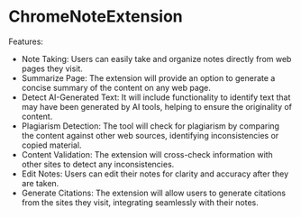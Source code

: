 # ChromeNoteExtension

Features: 
* Note Taking: Users can easily take and organize notes directly from web pages they visit. 
* Summarize Page: The extension will provide an option to generate a concise summary of the content on any web page. 
* Detect AI-Generated Text: It will include functionality to identify text that may have been generated by AI tools, helping to ensure the originality of content. 
* Plagiarism Detection: The tool will check for plagiarism by comparing the content against other web sources, identifying inconsistencies or copied material. 
* Content Validation: The extension will cross-check information with other sites to detect any inconsistencies. 
* Edit Notes: Users can edit their notes for clarity and accuracy after they are taken. 
* Generate Citations: The extension will allow users to generate citations from the sites they visit, integrating seamlessly with their notes. 
